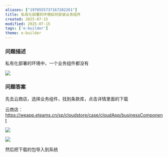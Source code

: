 ```yaml
---
aliases: ["1970555737167202261"]
title: 私有化部署的环境如何安装业务组件
created: 2025-07-15
modified: 2025-07-15
tags: ['e-builder']
theme: e-builder
---
```


### 问题描述

私有化部署的环境中，一个业务组件都没有

![](https://myhelpdoc.oss-cn-heyuan.aliyuncs.com/mdimages/203940ac9d2bf4f354568d60d5b2f909.jpg)

### 问题答案

先去云商店，选择业务组件，找到条款库，点击详情里面的下载

云商店：<https://weapp.eteams.cn/sp/cloudstore/case/cloudApp/businessComponent>

![](https://myhelpdoc.oss-cn-heyuan.aliyuncs.com/mdimages/1dd9d68847efcd55e794270e005bdfaa.jpg)

![](https://myhelpdoc.oss-cn-heyuan.aliyuncs.com/mdimages/8e8b365cc673b1609e9d06434ae83b5d.jpg)

然后把下载的包导入到系统

